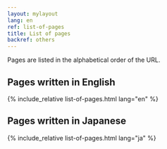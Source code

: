 ```yaml
---
layout: mylayout
lang: en
ref: list-of-pages
title: List of pages
backref: others
---
```


Pages are listed in the alphabetical order of the URL.

## Pages written in English
{% include_relative list-of-pages.html lang="en" %}

## Pages written in Japanese
{% include_relative list-of-pages.html lang="ja" %}
